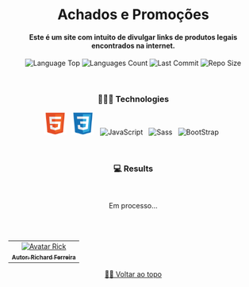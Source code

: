 <div align="center">
 
 
 
# Achados e Promoções
  
<h4> Este é um site com intuito de divulgar links de produtos legais encontrados na internet. </h4>
    
<p>
<!-- Image Shields -->
<img  alt="Language Top"  src="https://img.shields.io/github/languages/top/RickFerreira/Achados-e-Promocoes">
<img  alt="Languages Count"  src="https://img.shields.io/github/languages/count/RickFerreira/Achados-e-Promocoes">
<img  alt="Last Commit"  src="https://img.shields.io/github/last-commit/RickFerreira/Achados-e-Promocoes">
<img  alt="Repo Size"  src="https://img.shields.io/github/repo-size/RickFerreira/Achados-e-Promocoes">
</a>
</p>

<br> 

### 👨🏻‍💻 Technologies

<img src="https://raw.githubusercontent.com/devicons/devicon/master/icons/html5/html5-original.svg" alt="html5" width="45"> &nbsp;
<img src="https://raw.githubusercontent.com/devicons/devicon/master/icons/css3/css3-original.svg" alt="css3" width="45"> &nbsp;
<img src="https://static.vecteezy.com/system/resources/previews/027/127/560/original/javascript-logo-javascript-icon-transparent-free-png.png" alt="JavaScript" width="54"> &nbsp;
<img src="https://upload.wikimedia.org/wikipedia/commons/thumb/9/96/Sass_Logo_Color.svg/1280px-Sass_Logo_Color.svg.png" alt="Sass" width="60"> &nbsp;
<img src="https://brandlogos.net/wp-content/uploads/2021/09/bootstrap-logo.png" alt="BootStrap" width="66"> &nbsp;

<br>

### 💻 Results
<br>
<br>
Em processo...


<br><br>

<table>
  <tr>
    <td align="center">
      <a href="https://github.com/RickFerreira">
        <img src="https://avatars.githubusercontent.com/u/40415279?v=4" width="100px;" alt="Avatar Rick"/><br>
        <sub>
          <b>Autor: Richard Ferreira</b>
        </sub>
      </a>
    </td>
  </tr>
</table>

[☝🏽 Voltar ao topo](#Achados-e-Promoções)<br>

</div>
